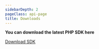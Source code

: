 ```yaml
---
sidebarDepth: 2
pageClass: api-page
title: Downloads
---
```


<div style="align-items: center;" class="buttons-holder content-center get-started__btn-holder">
  <p style="font-weight: bold;">
    You can download the latest PHP SDK here
  </p>
  <a href="https://github.com/gsmainclusivetechlab/mmapi-php-sdk/archive/refs/tags/v1.0.0.zip" class="btn btn--accent" download>
    Download SDK
  </a>
</div>
